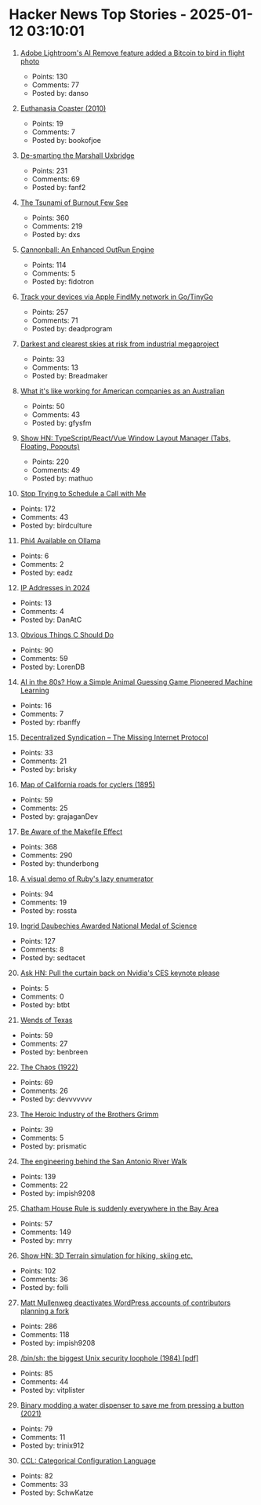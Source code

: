# Hacker News Top Stories - 2025-01-12 03:10:01

1. [Adobe Lightroom's AI Remove feature added a Bitcoin to bird in flight photo](https://bsky.app/profile/matthewraifman.bsky.social/post/3lfaqbygva22j)
   - Points: 130
   - Comments: 77
   - Posted by: danso

2. [Euthanasia Coaster (2010)](https://julijonasurbonas.lt/euthanasia_coaster)
   - Points: 19
   - Comments: 7
   - Posted by: bookofjoe

3. [De-smarting the Marshall Uxbridge](https://tomscii.sig7.se/2025/01/De-smarting-the-Marshall-Uxbridge)
   - Points: 231
   - Comments: 69
   - Posted by: fanf2

4. [The Tsunami of Burnout Few See](http://charleshughsmith.blogspot.com/2025/01/i-quit-tsunami-of-burnout-few-see.html)
   - Points: 360
   - Comments: 219
   - Posted by: dxs

5. [Cannonball: An Enhanced OutRun Engine](https://github.com/djyt/cannonball)
   - Points: 114
   - Comments: 5
   - Posted by: fidotron

6. [Track your devices via Apple FindMy network in Go/TinyGo](https://github.com/hybridgroup/go-haystack)
   - Points: 257
   - Comments: 71
   - Posted by: deadprogram

7. [Darkest and clearest skies at risk from industrial megaproject](https://www.eso.org/public/news/eso2501/)
   - Points: 33
   - Comments: 13
   - Posted by: Breadmaker

8. [What it's like working for American companies as an Australian](https://www.seangoedecke.com/working-for-americans/)
   - Points: 50
   - Comments: 43
   - Posted by: gfysfm

9. [Show HN: TypeScript/React/Vue Window Layout Manager (Tabs, Floating, Popouts)](https://github.com/mathuo/dockview)
   - Points: 220
   - Comments: 49
   - Posted by: mathuo

10. [Stop Trying to Schedule a Call with Me](https://matduggan.com/stop-trying-to-schedule-a-call-with-me/)
   - Points: 172
   - Comments: 43
   - Posted by: birdculture

11. [Phi4 Available on Ollama](https://ollama.com/library/phi4)
   - Points: 6
   - Comments: 2
   - Posted by: eadz

12. [IP Addresses in 2024](https://www.potaroo.net/ispcol/2025-01/addr2024.html)
   - Points: 13
   - Comments: 4
   - Posted by: DanAtC

13. [Obvious Things C Should Do](https://twitter.com/WalterBright/status/1878209651306803406)
   - Points: 90
   - Comments: 59
   - Posted by: LorenDB

14. [AI in the 80s? How a Simple Animal Guessing Game Pioneered Machine Learning](https://medium.com/@alexey.medvecky/ai-in-the-80s-how-a-simple-animal-guessing-game-pioneered-machine-learning-before-it-was-cool-2f4a63dfe762)
   - Points: 16
   - Comments: 7
   - Posted by: rbanffy

15. [Decentralized Syndication – The Missing Internet Protocol](https://tautvilas.medium.com/decentralized-syndication-the-missing-internet-protocol-209cb7bd6341)
   - Points: 33
   - Comments: 21
   - Posted by: brisky

16. [Map of California roads for cyclers (1895)](https://www.loc.gov/resource/g4361p.ct000092/?r=-0.628,0.425,1.749,0.902,0)
   - Points: 59
   - Comments: 25
   - Posted by: grajaganDev

17. [Be Aware of the Makefile Effect](https://blog.yossarian.net/2025/01/10/Be-aware-of-the-Makefile-effect)
   - Points: 368
   - Comments: 290
   - Posted by: thunderbong

18. [A visual demo of Ruby's lazy enumerator](https://joyofrails.com/articles/simple-trick-to-understand-ruby-lazy-enumerator)
   - Points: 94
   - Comments: 19
   - Posted by: rossta

19. [Ingrid Daubechies Awarded National Medal of Science](https://today.duke.edu/2025/01/ingrid-daubechies-awarded-national-medal-science)
   - Points: 127
   - Comments: 8
   - Posted by: sedtacet

20. [Ask HN: Pull the curtain back on Nvidia's CES keynote please](undefined)
   - Points: 5
   - Comments: 0
   - Posted by: btbt

21. [Wends of Texas](https://en.wikipedia.org/wiki/Wends_of_Texas)
   - Points: 59
   - Comments: 27
   - Posted by: benbreen

22. [The Chaos (1922)](https://ncf.idallen.com/english.html)
   - Points: 69
   - Comments: 26
   - Posted by: devvvvvvv

23. [The Heroic Industry of the Brothers Grimm](https://hudsonreview.com/2024/11/the-heroic-industry-of-the-brothers-grimm/)
   - Points: 39
   - Comments: 5
   - Posted by: prismatic

24. [The engineering behind the San Antonio River Walk](https://practical.engineering/blog/2025/1/7/the-hidden-engineering-behind-texass-top-tourist-attraction)
   - Points: 139
   - Comments: 22
   - Posted by: impish9208

25. [Chatham House Rule is suddenly everywhere in the Bay Area](https://sfstandard.com/2025/01/11/chatham-house-rule-burnout/)
   - Points: 57
   - Comments: 149
   - Posted by: mrry

26. [Show HN: 3D Terrain simulation for hiking, skiing etc.](https://github.com/r-follador/CubeTrek)
   - Points: 102
   - Comments: 36
   - Posted by: folli

27. [Matt Mullenweg deactivates WordPress accounts of contributors planning a fork](https://techcrunch.com/2025/01/11/matt-mullenweg-deactivates-wordpress-accounts-of-contributors-planning-a-fork/)
   - Points: 286
   - Comments: 118
   - Posted by: impish9208

28. [/bin/sh: the biggest Unix security loophole (1984) [pdf]](https://www.tuhs.org/Archive/Documentation/TechReports/Bell_Labs/ReedsShellHoles.pdf)
   - Points: 85
   - Comments: 44
   - Posted by: vitplister

29. [Binary modding a water dispenser to save me from pressing a button (2021)](https://practicapp.com/binary-modding-a-watercooler/)
   - Points: 79
   - Comments: 11
   - Posted by: trinix912

30. [CCL: Categorical Configuration Language](https://chshersh.com/blog/2025-01-06-the-most-elegant-configuration-language.html)
   - Points: 82
   - Comments: 33
   - Posted by: SchwKatze

